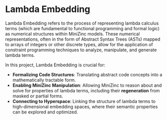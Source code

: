 # Lambda Embedding

Lambda Embedding refers to the process of representing lambda calculus terms (which are fundamental to functional programming and formal logic) as numerical structures within MiniZinc models. These numerical representations, often in the form of Abstract Syntax Trees (ASTs) mapped to arrays of integers or other discrete types, allow for the application of constraint programming techniques to analyze, manipulate, and generate lambda terms.

In this project, Lambda Embedding is crucial for:
*   **Formalizing Code Structures**: Translating abstract code concepts into a mathematically tractable form.
*   **Enabling MiniZinc Manipulation**: Allowing MiniZinc to reason about and solve for properties of lambda terms, including their **regeneration** from masked or partial forms.
*   **Connecting to Hyperspace**: Linking the structure of lambda terms to high-dimensional embedding spaces, where their semantic properties can be explored and optimized.
